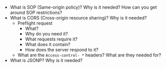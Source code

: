 - What is SOP (Same-origin policy)? Why is it needed? How can you get around SOP restrictions?
- What is CORS (Cross-origin resource sharing)? Why is it needed?
     - Preflight request
         - What?
         - Why do you need it?
         - What requests require it?
         - What does it contain?
         - How does the server respond to it?
     - What are the `Access-control- *` headers? What are they needed for?
- What is JSONP? Why is it needed?
